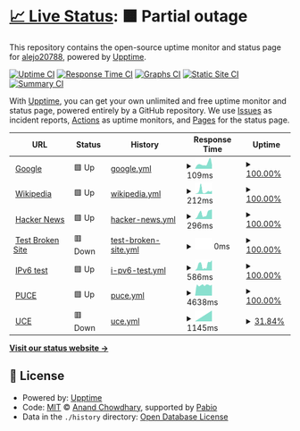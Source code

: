 # [📈 Live Status](https://alejo20788.github.io/uptime2): <!--live status--> **🟧 Partial outage**

This repository contains the open-source uptime monitor and status page for [alejo20788](https://alejo20788.github.io/uptime2), powered by [Upptime](https://github.com/upptime/upptime).

[![Uptime CI](https://github.com/alejo20788/uptime2/workflows/Uptime%20CI/badge.svg)](https://github.com/alejo20788/uptime2/actions?query=workflow%3A%22Uptime+CI%22)
[![Response Time CI](https://github.com/alejo20788/uptime2/workflows/Response%20Time%20CI/badge.svg)](https://github.com/alejo20788/uptime2/actions?query=workflow%3A%22Response+Time+CI%22)
[![Graphs CI](https://github.com/alejo20788/uptime2/workflows/Graphs%20CI/badge.svg)](https://github.com/alejo20788/uptime2/actions?query=workflow%3A%22Graphs+CI%22)
[![Static Site CI](https://github.com/alejo20788/uptime2/workflows/Static%20Site%20CI/badge.svg)](https://github.com/alejo20788/uptime2/actions?query=workflow%3A%22Static+Site+CI%22)
[![Summary CI](https://github.com/alejo20788/uptime2/workflows/Summary%20CI/badge.svg)](https://github.com/alejo20788/uptime2/actions?query=workflow%3A%22Summary+CI%22)

With [Upptime](https://upptime.js.org), you can get your own unlimited and free uptime monitor and status page, powered entirely by a GitHub repository. We use [Issues](https://github.com/alejo20788/uptime2/issues) as incident reports, [Actions](https://github.com/alejo20788/uptime2/actions) as uptime monitors, and [Pages](https://alejo20788.github.io/uptime2) for the status page.

<!--start: status pages-->
<!-- This summary is generated by Upptime (https://github.com/upptime/upptime) -->
<!-- Do not edit this manually, your changes will be overwritten -->
<!-- prettier-ignore -->
| URL | Status | History | Response Time | Uptime |
| --- | ------ | ------- | ------------- | ------ |
| <img alt="" src="https://icons.duckduckgo.com/ip3/www.google.com.ico" height="13"> [Google](https://www.google.com) | 🟩 Up | [google.yml](https://github.com/alejo20788/uptime2/commits/HEAD/history/google.yml) | <details><summary><img alt="Response time graph" src="./graphs/google/response-time-week.png" height="20"> 109ms</summary><br><a href="https://alejo20788.github.io/uptime2/history/google"><img alt="Response time 103" src="https://img.shields.io/endpoint?url=https%3A%2F%2Fraw.githubusercontent.com%2Falejo20788%2Fuptime2%2FHEAD%2Fapi%2Fgoogle%2Fresponse-time.json"></a><br><a href="https://alejo20788.github.io/uptime2/history/google"><img alt="24-hour response time 83" src="https://img.shields.io/endpoint?url=https%3A%2F%2Fraw.githubusercontent.com%2Falejo20788%2Fuptime2%2FHEAD%2Fapi%2Fgoogle%2Fresponse-time-day.json"></a><br><a href="https://alejo20788.github.io/uptime2/history/google"><img alt="7-day response time 109" src="https://img.shields.io/endpoint?url=https%3A%2F%2Fraw.githubusercontent.com%2Falejo20788%2Fuptime2%2FHEAD%2Fapi%2Fgoogle%2Fresponse-time-week.json"></a><br><a href="https://alejo20788.github.io/uptime2/history/google"><img alt="30-day response time 103" src="https://img.shields.io/endpoint?url=https%3A%2F%2Fraw.githubusercontent.com%2Falejo20788%2Fuptime2%2FHEAD%2Fapi%2Fgoogle%2Fresponse-time-month.json"></a><br><a href="https://alejo20788.github.io/uptime2/history/google"><img alt="1-year response time 103" src="https://img.shields.io/endpoint?url=https%3A%2F%2Fraw.githubusercontent.com%2Falejo20788%2Fuptime2%2FHEAD%2Fapi%2Fgoogle%2Fresponse-time-year.json"></a></details> | <details><summary><a href="https://alejo20788.github.io/uptime2/history/google">100.00%</a></summary><a href="https://alejo20788.github.io/uptime2/history/google"><img alt="All-time uptime 100.00%" src="https://img.shields.io/endpoint?url=https%3A%2F%2Fraw.githubusercontent.com%2Falejo20788%2Fuptime2%2FHEAD%2Fapi%2Fgoogle%2Fuptime.json"></a><br><a href="https://alejo20788.github.io/uptime2/history/google"><img alt="24-hour uptime 100.00%" src="https://img.shields.io/endpoint?url=https%3A%2F%2Fraw.githubusercontent.com%2Falejo20788%2Fuptime2%2FHEAD%2Fapi%2Fgoogle%2Fuptime-day.json"></a><br><a href="https://alejo20788.github.io/uptime2/history/google"><img alt="7-day uptime 100.00%" src="https://img.shields.io/endpoint?url=https%3A%2F%2Fraw.githubusercontent.com%2Falejo20788%2Fuptime2%2FHEAD%2Fapi%2Fgoogle%2Fuptime-week.json"></a><br><a href="https://alejo20788.github.io/uptime2/history/google"><img alt="30-day uptime 100.00%" src="https://img.shields.io/endpoint?url=https%3A%2F%2Fraw.githubusercontent.com%2Falejo20788%2Fuptime2%2FHEAD%2Fapi%2Fgoogle%2Fuptime-month.json"></a><br><a href="https://alejo20788.github.io/uptime2/history/google"><img alt="1-year uptime 100.00%" src="https://img.shields.io/endpoint?url=https%3A%2F%2Fraw.githubusercontent.com%2Falejo20788%2Fuptime2%2FHEAD%2Fapi%2Fgoogle%2Fuptime-year.json"></a></details>
| <img alt="" src="https://icons.duckduckgo.com/ip3/en.wikipedia.org.ico" height="13"> [Wikipedia](https://en.wikipedia.org) | 🟩 Up | [wikipedia.yml](https://github.com/alejo20788/uptime2/commits/HEAD/history/wikipedia.yml) | <details><summary><img alt="Response time graph" src="./graphs/wikipedia/response-time-week.png" height="20"> 212ms</summary><br><a href="https://alejo20788.github.io/uptime2/history/wikipedia"><img alt="Response time 182" src="https://img.shields.io/endpoint?url=https%3A%2F%2Fraw.githubusercontent.com%2Falejo20788%2Fuptime2%2FHEAD%2Fapi%2Fwikipedia%2Fresponse-time.json"></a><br><a href="https://alejo20788.github.io/uptime2/history/wikipedia"><img alt="24-hour response time 244" src="https://img.shields.io/endpoint?url=https%3A%2F%2Fraw.githubusercontent.com%2Falejo20788%2Fuptime2%2FHEAD%2Fapi%2Fwikipedia%2Fresponse-time-day.json"></a><br><a href="https://alejo20788.github.io/uptime2/history/wikipedia"><img alt="7-day response time 212" src="https://img.shields.io/endpoint?url=https%3A%2F%2Fraw.githubusercontent.com%2Falejo20788%2Fuptime2%2FHEAD%2Fapi%2Fwikipedia%2Fresponse-time-week.json"></a><br><a href="https://alejo20788.github.io/uptime2/history/wikipedia"><img alt="30-day response time 182" src="https://img.shields.io/endpoint?url=https%3A%2F%2Fraw.githubusercontent.com%2Falejo20788%2Fuptime2%2FHEAD%2Fapi%2Fwikipedia%2Fresponse-time-month.json"></a><br><a href="https://alejo20788.github.io/uptime2/history/wikipedia"><img alt="1-year response time 182" src="https://img.shields.io/endpoint?url=https%3A%2F%2Fraw.githubusercontent.com%2Falejo20788%2Fuptime2%2FHEAD%2Fapi%2Fwikipedia%2Fresponse-time-year.json"></a></details> | <details><summary><a href="https://alejo20788.github.io/uptime2/history/wikipedia">100.00%</a></summary><a href="https://alejo20788.github.io/uptime2/history/wikipedia"><img alt="All-time uptime 100.00%" src="https://img.shields.io/endpoint?url=https%3A%2F%2Fraw.githubusercontent.com%2Falejo20788%2Fuptime2%2FHEAD%2Fapi%2Fwikipedia%2Fuptime.json"></a><br><a href="https://alejo20788.github.io/uptime2/history/wikipedia"><img alt="24-hour uptime 100.00%" src="https://img.shields.io/endpoint?url=https%3A%2F%2Fraw.githubusercontent.com%2Falejo20788%2Fuptime2%2FHEAD%2Fapi%2Fwikipedia%2Fuptime-day.json"></a><br><a href="https://alejo20788.github.io/uptime2/history/wikipedia"><img alt="7-day uptime 100.00%" src="https://img.shields.io/endpoint?url=https%3A%2F%2Fraw.githubusercontent.com%2Falejo20788%2Fuptime2%2FHEAD%2Fapi%2Fwikipedia%2Fuptime-week.json"></a><br><a href="https://alejo20788.github.io/uptime2/history/wikipedia"><img alt="30-day uptime 100.00%" src="https://img.shields.io/endpoint?url=https%3A%2F%2Fraw.githubusercontent.com%2Falejo20788%2Fuptime2%2FHEAD%2Fapi%2Fwikipedia%2Fuptime-month.json"></a><br><a href="https://alejo20788.github.io/uptime2/history/wikipedia"><img alt="1-year uptime 100.00%" src="https://img.shields.io/endpoint?url=https%3A%2F%2Fraw.githubusercontent.com%2Falejo20788%2Fuptime2%2FHEAD%2Fapi%2Fwikipedia%2Fuptime-year.json"></a></details>
| <img alt="" src="https://icons.duckduckgo.com/ip3/news.ycombinator.com.ico" height="13"> [Hacker News](https://news.ycombinator.com) | 🟩 Up | [hacker-news.yml](https://github.com/alejo20788/uptime2/commits/HEAD/history/hacker-news.yml) | <details><summary><img alt="Response time graph" src="./graphs/hacker-news/response-time-week.png" height="20"> 296ms</summary><br><a href="https://alejo20788.github.io/uptime2/history/hacker-news"><img alt="Response time 283" src="https://img.shields.io/endpoint?url=https%3A%2F%2Fraw.githubusercontent.com%2Falejo20788%2Fuptime2%2FHEAD%2Fapi%2Fhacker-news%2Fresponse-time.json"></a><br><a href="https://alejo20788.github.io/uptime2/history/hacker-news"><img alt="24-hour response time 501" src="https://img.shields.io/endpoint?url=https%3A%2F%2Fraw.githubusercontent.com%2Falejo20788%2Fuptime2%2FHEAD%2Fapi%2Fhacker-news%2Fresponse-time-day.json"></a><br><a href="https://alejo20788.github.io/uptime2/history/hacker-news"><img alt="7-day response time 296" src="https://img.shields.io/endpoint?url=https%3A%2F%2Fraw.githubusercontent.com%2Falejo20788%2Fuptime2%2FHEAD%2Fapi%2Fhacker-news%2Fresponse-time-week.json"></a><br><a href="https://alejo20788.github.io/uptime2/history/hacker-news"><img alt="30-day response time 283" src="https://img.shields.io/endpoint?url=https%3A%2F%2Fraw.githubusercontent.com%2Falejo20788%2Fuptime2%2FHEAD%2Fapi%2Fhacker-news%2Fresponse-time-month.json"></a><br><a href="https://alejo20788.github.io/uptime2/history/hacker-news"><img alt="1-year response time 283" src="https://img.shields.io/endpoint?url=https%3A%2F%2Fraw.githubusercontent.com%2Falejo20788%2Fuptime2%2FHEAD%2Fapi%2Fhacker-news%2Fresponse-time-year.json"></a></details> | <details><summary><a href="https://alejo20788.github.io/uptime2/history/hacker-news">100.00%</a></summary><a href="https://alejo20788.github.io/uptime2/history/hacker-news"><img alt="All-time uptime 100.00%" src="https://img.shields.io/endpoint?url=https%3A%2F%2Fraw.githubusercontent.com%2Falejo20788%2Fuptime2%2FHEAD%2Fapi%2Fhacker-news%2Fuptime.json"></a><br><a href="https://alejo20788.github.io/uptime2/history/hacker-news"><img alt="24-hour uptime 100.00%" src="https://img.shields.io/endpoint?url=https%3A%2F%2Fraw.githubusercontent.com%2Falejo20788%2Fuptime2%2FHEAD%2Fapi%2Fhacker-news%2Fuptime-day.json"></a><br><a href="https://alejo20788.github.io/uptime2/history/hacker-news"><img alt="7-day uptime 100.00%" src="https://img.shields.io/endpoint?url=https%3A%2F%2Fraw.githubusercontent.com%2Falejo20788%2Fuptime2%2FHEAD%2Fapi%2Fhacker-news%2Fuptime-week.json"></a><br><a href="https://alejo20788.github.io/uptime2/history/hacker-news"><img alt="30-day uptime 100.00%" src="https://img.shields.io/endpoint?url=https%3A%2F%2Fraw.githubusercontent.com%2Falejo20788%2Fuptime2%2FHEAD%2Fapi%2Fhacker-news%2Fuptime-month.json"></a><br><a href="https://alejo20788.github.io/uptime2/history/hacker-news"><img alt="1-year uptime 100.00%" src="https://img.shields.io/endpoint?url=https%3A%2F%2Fraw.githubusercontent.com%2Falejo20788%2Fuptime2%2FHEAD%2Fapi%2Fhacker-news%2Fuptime-year.json"></a></details>
| <img alt="" src="https://icons.duckduckgo.com/ip3/thissitedoesnotexist.koj.co.ico" height="13"> [Test Broken Site](https://thissitedoesnotexist.koj.co) | 🟥 Down | [test-broken-site.yml](https://github.com/alejo20788/uptime2/commits/HEAD/history/test-broken-site.yml) | <details><summary><img alt="Response time graph" src="./graphs/test-broken-site/response-time-week.png" height="20"> 0ms</summary><br><a href="https://alejo20788.github.io/uptime2/history/test-broken-site"><img alt="Response time 0" src="https://img.shields.io/endpoint?url=https%3A%2F%2Fraw.githubusercontent.com%2Falejo20788%2Fuptime2%2FHEAD%2Fapi%2Ftest-broken-site%2Fresponse-time.json"></a><br><a href="https://alejo20788.github.io/uptime2/history/test-broken-site"><img alt="24-hour response time 0" src="https://img.shields.io/endpoint?url=https%3A%2F%2Fraw.githubusercontent.com%2Falejo20788%2Fuptime2%2FHEAD%2Fapi%2Ftest-broken-site%2Fresponse-time-day.json"></a><br><a href="https://alejo20788.github.io/uptime2/history/test-broken-site"><img alt="7-day response time 0" src="https://img.shields.io/endpoint?url=https%3A%2F%2Fraw.githubusercontent.com%2Falejo20788%2Fuptime2%2FHEAD%2Fapi%2Ftest-broken-site%2Fresponse-time-week.json"></a><br><a href="https://alejo20788.github.io/uptime2/history/test-broken-site"><img alt="30-day response time 0" src="https://img.shields.io/endpoint?url=https%3A%2F%2Fraw.githubusercontent.com%2Falejo20788%2Fuptime2%2FHEAD%2Fapi%2Ftest-broken-site%2Fresponse-time-month.json"></a><br><a href="https://alejo20788.github.io/uptime2/history/test-broken-site"><img alt="1-year response time 0" src="https://img.shields.io/endpoint?url=https%3A%2F%2Fraw.githubusercontent.com%2Falejo20788%2Fuptime2%2FHEAD%2Fapi%2Ftest-broken-site%2Fresponse-time-year.json"></a></details> | <details><summary><a href="https://alejo20788.github.io/uptime2/history/test-broken-site">100.00%</a></summary><a href="https://alejo20788.github.io/uptime2/history/test-broken-site"><img alt="All-time uptime 100.00%" src="https://img.shields.io/endpoint?url=https%3A%2F%2Fraw.githubusercontent.com%2Falejo20788%2Fuptime2%2FHEAD%2Fapi%2Ftest-broken-site%2Fuptime.json"></a><br><a href="https://alejo20788.github.io/uptime2/history/test-broken-site"><img alt="24-hour uptime 100.00%" src="https://img.shields.io/endpoint?url=https%3A%2F%2Fraw.githubusercontent.com%2Falejo20788%2Fuptime2%2FHEAD%2Fapi%2Ftest-broken-site%2Fuptime-day.json"></a><br><a href="https://alejo20788.github.io/uptime2/history/test-broken-site"><img alt="7-day uptime 100.00%" src="https://img.shields.io/endpoint?url=https%3A%2F%2Fraw.githubusercontent.com%2Falejo20788%2Fuptime2%2FHEAD%2Fapi%2Ftest-broken-site%2Fuptime-week.json"></a><br><a href="https://alejo20788.github.io/uptime2/history/test-broken-site"><img alt="30-day uptime 100.00%" src="https://img.shields.io/endpoint?url=https%3A%2F%2Fraw.githubusercontent.com%2Falejo20788%2Fuptime2%2FHEAD%2Fapi%2Ftest-broken-site%2Fuptime-month.json"></a><br><a href="https://alejo20788.github.io/uptime2/history/test-broken-site"><img alt="1-year uptime 100.00%" src="https://img.shields.io/endpoint?url=https%3A%2F%2Fraw.githubusercontent.com%2Falejo20788%2Fuptime2%2FHEAD%2Fapi%2Ftest-broken-site%2Fuptime-year.json"></a></details>
| <img alt="" src="https://icons.duckduckgo.com/ip3/null.ico" height="13"> [IPv6 test](forwardemail.net) | 🟩 Up | [i-pv6-test.yml](https://github.com/alejo20788/uptime2/commits/HEAD/history/i-pv6-test.yml) | <details><summary><img alt="Response time graph" src="./graphs/i-pv6-test/response-time-week.png" height="20"> 586ms</summary><br><a href="https://alejo20788.github.io/uptime2/history/i-pv6-test"><img alt="Response time 548" src="https://img.shields.io/endpoint?url=https%3A%2F%2Fraw.githubusercontent.com%2Falejo20788%2Fuptime2%2FHEAD%2Fapi%2Fi-pv6-test%2Fresponse-time.json"></a><br><a href="https://alejo20788.github.io/uptime2/history/i-pv6-test"><img alt="24-hour response time 1077" src="https://img.shields.io/endpoint?url=https%3A%2F%2Fraw.githubusercontent.com%2Falejo20788%2Fuptime2%2FHEAD%2Fapi%2Fi-pv6-test%2Fresponse-time-day.json"></a><br><a href="https://alejo20788.github.io/uptime2/history/i-pv6-test"><img alt="7-day response time 586" src="https://img.shields.io/endpoint?url=https%3A%2F%2Fraw.githubusercontent.com%2Falejo20788%2Fuptime2%2FHEAD%2Fapi%2Fi-pv6-test%2Fresponse-time-week.json"></a><br><a href="https://alejo20788.github.io/uptime2/history/i-pv6-test"><img alt="30-day response time 548" src="https://img.shields.io/endpoint?url=https%3A%2F%2Fraw.githubusercontent.com%2Falejo20788%2Fuptime2%2FHEAD%2Fapi%2Fi-pv6-test%2Fresponse-time-month.json"></a><br><a href="https://alejo20788.github.io/uptime2/history/i-pv6-test"><img alt="1-year response time 548" src="https://img.shields.io/endpoint?url=https%3A%2F%2Fraw.githubusercontent.com%2Falejo20788%2Fuptime2%2FHEAD%2Fapi%2Fi-pv6-test%2Fresponse-time-year.json"></a></details> | <details><summary><a href="https://alejo20788.github.io/uptime2/history/i-pv6-test">100.00%</a></summary><a href="https://alejo20788.github.io/uptime2/history/i-pv6-test"><img alt="All-time uptime 100.00%" src="https://img.shields.io/endpoint?url=https%3A%2F%2Fraw.githubusercontent.com%2Falejo20788%2Fuptime2%2FHEAD%2Fapi%2Fi-pv6-test%2Fuptime.json"></a><br><a href="https://alejo20788.github.io/uptime2/history/i-pv6-test"><img alt="24-hour uptime 100.00%" src="https://img.shields.io/endpoint?url=https%3A%2F%2Fraw.githubusercontent.com%2Falejo20788%2Fuptime2%2FHEAD%2Fapi%2Fi-pv6-test%2Fuptime-day.json"></a><br><a href="https://alejo20788.github.io/uptime2/history/i-pv6-test"><img alt="7-day uptime 100.00%" src="https://img.shields.io/endpoint?url=https%3A%2F%2Fraw.githubusercontent.com%2Falejo20788%2Fuptime2%2FHEAD%2Fapi%2Fi-pv6-test%2Fuptime-week.json"></a><br><a href="https://alejo20788.github.io/uptime2/history/i-pv6-test"><img alt="30-day uptime 100.00%" src="https://img.shields.io/endpoint?url=https%3A%2F%2Fraw.githubusercontent.com%2Falejo20788%2Fuptime2%2FHEAD%2Fapi%2Fi-pv6-test%2Fuptime-month.json"></a><br><a href="https://alejo20788.github.io/uptime2/history/i-pv6-test"><img alt="1-year uptime 100.00%" src="https://img.shields.io/endpoint?url=https%3A%2F%2Fraw.githubusercontent.com%2Falejo20788%2Fuptime2%2FHEAD%2Fapi%2Fi-pv6-test%2Fuptime-year.json"></a></details>
| <img alt="" src="https://icons.duckduckgo.com/ip3/www.puce.edu.ec.ico" height="13"> [PUCE](https://www.puce.edu.ec/) | 🟩 Up | [puce.yml](https://github.com/alejo20788/uptime2/commits/HEAD/history/puce.yml) | <details><summary><img alt="Response time graph" src="./graphs/puce/response-time-week.png" height="20"> 4638ms</summary><br><a href="https://alejo20788.github.io/uptime2/history/puce"><img alt="Response time 4610" src="https://img.shields.io/endpoint?url=https%3A%2F%2Fraw.githubusercontent.com%2Falejo20788%2Fuptime2%2FHEAD%2Fapi%2Fpuce%2Fresponse-time.json"></a><br><a href="https://alejo20788.github.io/uptime2/history/puce"><img alt="24-hour response time 4816" src="https://img.shields.io/endpoint?url=https%3A%2F%2Fraw.githubusercontent.com%2Falejo20788%2Fuptime2%2FHEAD%2Fapi%2Fpuce%2Fresponse-time-day.json"></a><br><a href="https://alejo20788.github.io/uptime2/history/puce"><img alt="7-day response time 4638" src="https://img.shields.io/endpoint?url=https%3A%2F%2Fraw.githubusercontent.com%2Falejo20788%2Fuptime2%2FHEAD%2Fapi%2Fpuce%2Fresponse-time-week.json"></a><br><a href="https://alejo20788.github.io/uptime2/history/puce"><img alt="30-day response time 4610" src="https://img.shields.io/endpoint?url=https%3A%2F%2Fraw.githubusercontent.com%2Falejo20788%2Fuptime2%2FHEAD%2Fapi%2Fpuce%2Fresponse-time-month.json"></a><br><a href="https://alejo20788.github.io/uptime2/history/puce"><img alt="1-year response time 4610" src="https://img.shields.io/endpoint?url=https%3A%2F%2Fraw.githubusercontent.com%2Falejo20788%2Fuptime2%2FHEAD%2Fapi%2Fpuce%2Fresponse-time-year.json"></a></details> | <details><summary><a href="https://alejo20788.github.io/uptime2/history/puce">100.00%</a></summary><a href="https://alejo20788.github.io/uptime2/history/puce"><img alt="All-time uptime 100.00%" src="https://img.shields.io/endpoint?url=https%3A%2F%2Fraw.githubusercontent.com%2Falejo20788%2Fuptime2%2FHEAD%2Fapi%2Fpuce%2Fuptime.json"></a><br><a href="https://alejo20788.github.io/uptime2/history/puce"><img alt="24-hour uptime 100.00%" src="https://img.shields.io/endpoint?url=https%3A%2F%2Fraw.githubusercontent.com%2Falejo20788%2Fuptime2%2FHEAD%2Fapi%2Fpuce%2Fuptime-day.json"></a><br><a href="https://alejo20788.github.io/uptime2/history/puce"><img alt="7-day uptime 100.00%" src="https://img.shields.io/endpoint?url=https%3A%2F%2Fraw.githubusercontent.com%2Falejo20788%2Fuptime2%2FHEAD%2Fapi%2Fpuce%2Fuptime-week.json"></a><br><a href="https://alejo20788.github.io/uptime2/history/puce"><img alt="30-day uptime 100.00%" src="https://img.shields.io/endpoint?url=https%3A%2F%2Fraw.githubusercontent.com%2Falejo20788%2Fuptime2%2FHEAD%2Fapi%2Fpuce%2Fuptime-month.json"></a><br><a href="https://alejo20788.github.io/uptime2/history/puce"><img alt="1-year uptime 100.00%" src="https://img.shields.io/endpoint?url=https%3A%2F%2Fraw.githubusercontent.com%2Falejo20788%2Fuptime2%2FHEAD%2Fapi%2Fpuce%2Fuptime-year.json"></a></details>
| <img alt="" src="https://icons.duckduckgo.com/ip3/www.uce.edu.ec.ico" height="13"> [UCE](https://www.uce.edu.ec/) | 🟥 Down | [uce.yml](https://github.com/alejo20788/uptime2/commits/HEAD/history/uce.yml) | <details><summary><img alt="Response time graph" src="./graphs/uce/response-time-week.png" height="20"> 1145ms</summary><br><a href="https://alejo20788.github.io/uptime2/history/uce"><img alt="Response time 1145" src="https://img.shields.io/endpoint?url=https%3A%2F%2Fraw.githubusercontent.com%2Falejo20788%2Fuptime2%2FHEAD%2Fapi%2Fuce%2Fresponse-time.json"></a><br><a href="https://alejo20788.github.io/uptime2/history/uce"><img alt="24-hour response time 0" src="https://img.shields.io/endpoint?url=https%3A%2F%2Fraw.githubusercontent.com%2Falejo20788%2Fuptime2%2FHEAD%2Fapi%2Fuce%2Fresponse-time-day.json"></a><br><a href="https://alejo20788.github.io/uptime2/history/uce"><img alt="7-day response time 1145" src="https://img.shields.io/endpoint?url=https%3A%2F%2Fraw.githubusercontent.com%2Falejo20788%2Fuptime2%2FHEAD%2Fapi%2Fuce%2Fresponse-time-week.json"></a><br><a href="https://alejo20788.github.io/uptime2/history/uce"><img alt="30-day response time 1145" src="https://img.shields.io/endpoint?url=https%3A%2F%2Fraw.githubusercontent.com%2Falejo20788%2Fuptime2%2FHEAD%2Fapi%2Fuce%2Fresponse-time-month.json"></a><br><a href="https://alejo20788.github.io/uptime2/history/uce"><img alt="1-year response time 1145" src="https://img.shields.io/endpoint?url=https%3A%2F%2Fraw.githubusercontent.com%2Falejo20788%2Fuptime2%2FHEAD%2Fapi%2Fuce%2Fresponse-time-year.json"></a></details> | <details><summary><a href="https://alejo20788.github.io/uptime2/history/uce">31.84%</a></summary><a href="https://alejo20788.github.io/uptime2/history/uce"><img alt="All-time uptime 31.03%" src="https://img.shields.io/endpoint?url=https%3A%2F%2Fraw.githubusercontent.com%2Falejo20788%2Fuptime2%2FHEAD%2Fapi%2Fuce%2Fuptime.json"></a><br><a href="https://alejo20788.github.io/uptime2/history/uce"><img alt="24-hour uptime 100.00%" src="https://img.shields.io/endpoint?url=https%3A%2F%2Fraw.githubusercontent.com%2Falejo20788%2Fuptime2%2FHEAD%2Fapi%2Fuce%2Fuptime-day.json"></a><br><a href="https://alejo20788.github.io/uptime2/history/uce"><img alt="7-day uptime 31.84%" src="https://img.shields.io/endpoint?url=https%3A%2F%2Fraw.githubusercontent.com%2Falejo20788%2Fuptime2%2FHEAD%2Fapi%2Fuce%2Fuptime-week.json"></a><br><a href="https://alejo20788.github.io/uptime2/history/uce"><img alt="30-day uptime 31.03%" src="https://img.shields.io/endpoint?url=https%3A%2F%2Fraw.githubusercontent.com%2Falejo20788%2Fuptime2%2FHEAD%2Fapi%2Fuce%2Fuptime-month.json"></a><br><a href="https://alejo20788.github.io/uptime2/history/uce"><img alt="1-year uptime 31.03%" src="https://img.shields.io/endpoint?url=https%3A%2F%2Fraw.githubusercontent.com%2Falejo20788%2Fuptime2%2FHEAD%2Fapi%2Fuce%2Fuptime-year.json"></a></details>

<!--end: status pages-->

[**Visit our status website →**](https://alejo20788.github.io/uptime2)

## 📄 License

- Powered by: [Upptime](https://github.com/upptime/upptime)
- Code: [MIT](./LICENSE) © [Anand Chowdhary](https://anandchowdhary.com), supported by [Pabio](https://pabio.com)
- Data in the `./history` directory: [Open Database License](https://opendatacommons.org/licenses/odbl/1-0/)
